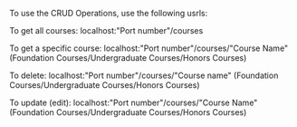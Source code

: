 To use the CRUD Operations, use the following usrls:

To get all courses:
localhost:"Port number"/courses

To get a specific course:
localhost:"Port number"/courses/"Course Name" (Foundation Courses/Undergraduate Courses/Honors Courses)

To delete:
localhost:"Port number"/courses/"Course name" (Foundation Courses/Undergraduate Courses/Honors Courses)

To update (edit):
localhost:"Port number"/courses/"Course Name" (Foundation Courses/Undergraduate Courses/Honors Courses)

